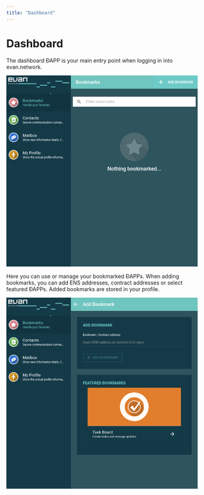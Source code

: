 ```yaml
---
title: "Dashboard"
---
```

# Dashboard
The dashboard ÐAPP is your main entry point when logging in into evan.network.

[![dashboard](/public/tutorial/dashboard.png)](/public/tutorial/dashboard.png)

Here you can use or manage your bookmarked ÐAPPs. When adding bookmarks, you can add ENS addresses, contract addresses or select featured ÐAPPs. Added bookmarks are stored in your profile.

[![dashboard_add_bookmark](/public/tutorial/dashboard_add_bookmark.png)](/public/tutorial/dashboard_add_bookmark.png)